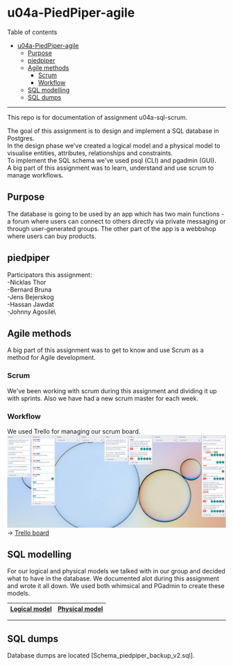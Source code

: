 # u04a-PiedPiper-agile 

Table of contents  

- [u04a-PiedPiper-agile](#u04a-sql-agile)
  - [Purpose](#purpose)
  - [piedpiper](#piedpiper)
  - [Agile methods](#agile-methods)
    - [Scrum](#scrum)
    - [Workflow](#workflow)
  - [SQL modelling](#sql-modelling)
  - [SQL dumps](#sql-dumps)

___

This repo is for documentation of assignment u04a-sql-scrum.  
  
The goal of this assignment is to design and implement a SQL database in Postgres.  
In the design phase we've created a logical model and a physical model to visualise entities, attributes, relationships and constraints.  
To implement the SQL schema we've used psql (CLI) and pgadmin (GUI).  
A big part of this assignment was to learn, understand and use scrum to manage workflows.  

## Purpose  

The database is going to be used by an app which has two main functions - a forum where users can connect to others directly via private messaging or through user-generated groups. The other part of the app is a webbshop where users can buy products.

## piedpiper 

Participators this assignment:  
-Nicklas Thor\
-Bernard Bruna\
-Jens Bejerskog\
-Hassan Jawdat\
-Johnny Agosile\


## Agile methods  

A big part of this assignment was to get to know and use Scrum as a method for Agile development. 


### Scrum  

We've been working with scrum during this assignment and dividing it up with sprints. Also we have had a new scrum master for each week. 

### Workflow  

We used Trello for managing our scrum board.  
![Screenshot of our Trello board](trello.PNG)  
&rarr; [Trello board](https://trello.com/b/QheWWuGd/teamprojekt1)  

## SQL modelling  

For our logical and physical models we talked with in our group and decided what to have in the database. We documented alot during this assignment and wrote it all down. We used both whimsical and PGadmin to create these models.
  

|[Logical model](logical.PNG)|[Physical model](pgamdinerd.PNG)|
|---|---|


___

## SQL dumps  

Database dumps are located [Schema_piedpiper_backup_v2.sql].